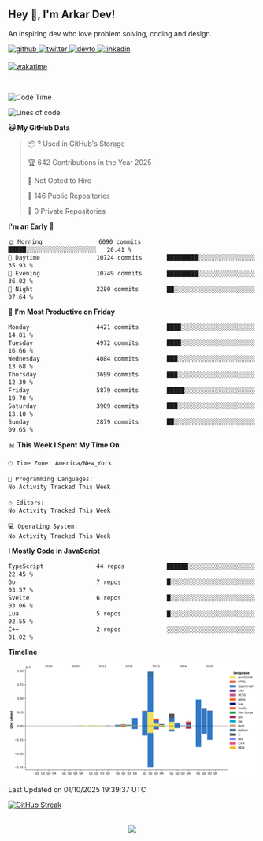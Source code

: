 ## Hey 👋, I'm Arkar Dev!  

An inspiring dev who love problem solving, coding and design.

<a href="https://github.com/Riley1101" target="_blank">
<img src=https://img.shields.io/badge/github-%2324292e.svg?&style=for-the-badge&logo=github&logoColor=white alt=github style="margin-bottom: 5px;" />
</a>
<a href="https://twitter.com/arkardev" target="_blank">
<img src=https://img.shields.io/badge/twitter-%2300acee.svg?&style=for-the-badge&logo=twitter&logoColor=white alt=twitter style="margin-bottom: 5px;" />
</a>
<a href="https://dev.to/riley1101" target="_blank">
<img src=https://img.shields.io/badge/dev.to-%2308090A.svg?&style=for-the-badge&logo=dev.to&logoColor=white alt=devto style="margin-bottom: 5px;" />
</a>
<a href="https://linkedin.com/in/arkar-kaung-myat" target="_blank">
<img src=https://img.shields.io/badge/linkedin-%231E77B5.svg?&style=for-the-badge&logo=linkedin&logoColor=white alt=linkedin style="margin-bottom: 5px;" />
</a>
  
[![wakatime](https://wakatime.com/badge/user/cf23b6e3-75f8-4c04-b0e3-273191c8d2ec.svg)](https://wakatime.com/@cf23b6e3-75f8-4c04-b0e3-273191c8d2ec)

<br/>

<!--START_SECTION:waka-->
![Code Time](http://img.shields.io/badge/Code%20Time-1%2C414%20hrs%2020%20mins-blue)

![Lines of code](https://img.shields.io/badge/From%20Hello%20World%20I%27ve%20Written-31.0%20million%20lines%20of%20code-blue)

**🐱 My GitHub Data** 

> 📦 ? Used in GitHub's Storage 
 > 
> 🏆 642 Contributions in the Year 2025
 > 
> 🚫 Not Opted to Hire
 > 
> 📜 146 Public Repositories 
 > 
> 🔑 0 Private Repositories 
 > 
**I'm an Early 🐤** 

```text
🌞 Morning                6090 commits        █████░░░░░░░░░░░░░░░░░░░░   20.41 % 
🌆 Daytime                10724 commits       █████████░░░░░░░░░░░░░░░░   35.93 % 
🌃 Evening                10749 commits       █████████░░░░░░░░░░░░░░░░   36.02 % 
🌙 Night                  2280 commits        ██░░░░░░░░░░░░░░░░░░░░░░░   07.64 % 
```
📅 **I'm Most Productive on Friday** 

```text
Monday                   4421 commits        ████░░░░░░░░░░░░░░░░░░░░░   14.81 % 
Tuesday                  4972 commits        ████░░░░░░░░░░░░░░░░░░░░░   16.66 % 
Wednesday                4084 commits        ███░░░░░░░░░░░░░░░░░░░░░░   13.68 % 
Thursday                 3699 commits        ███░░░░░░░░░░░░░░░░░░░░░░   12.39 % 
Friday                   5879 commits        █████░░░░░░░░░░░░░░░░░░░░   19.70 % 
Saturday                 3909 commits        ███░░░░░░░░░░░░░░░░░░░░░░   13.10 % 
Sunday                   2879 commits        ██░░░░░░░░░░░░░░░░░░░░░░░   09.65 % 
```


📊 **This Week I Spent My Time On** 

```text
🕑︎ Time Zone: America/New_York

💬 Programming Languages: 
No Activity Tracked This Week

🔥 Editors: 
No Activity Tracked This Week

💻 Operating System: 
No Activity Tracked This Week
```

**I Mostly Code in JavaScript** 

```text
TypeScript               44 repos            ██████░░░░░░░░░░░░░░░░░░░   22.45 % 
Go                       7 repos             █░░░░░░░░░░░░░░░░░░░░░░░░   03.57 % 
Svelte                   6 repos             █░░░░░░░░░░░░░░░░░░░░░░░░   03.06 % 
Lua                      5 repos             █░░░░░░░░░░░░░░░░░░░░░░░░   02.55 % 
C++                      2 repos             ░░░░░░░░░░░░░░░░░░░░░░░░░   01.02 % 
```



**Timeline**

![Lines of Code chart](https://raw.githubusercontent.com/Riley1101/Riley1101/main/assets/bar_graph.png)


 Last Updated on 01/10/2025 19:39:37 UTC
<!--END_SECTION:waka-->

[![GitHub Streak](https://streak-stats.demolab.com?user=Riley1101)](https://git.io/streak-stats)
  
<br/>  
<div align="center">
<img src="https://komarev.com/ghpvc/?username=Riley1101&&style=flat-square" align="center" />
</div>  

